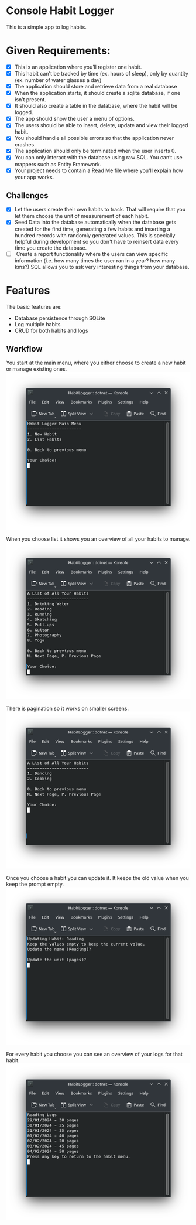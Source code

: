 # Console Habit Logger
This is a simple app to log habits.

# Given Requirements:
 - [x] This is an application where you’ll register one habit.
 - [x] This habit can't be tracked by time (ex. hours of sleep), only by quantity (ex. number of water glasses a day)
 - [x] The application should store and retrieve data from a real database
 - [x] When the application starts, it should create a sqlite database, if one isn’t present.
 - [x] It should also create a table in the database, where the habit will be logged.
 - [x] The app should show the user a menu of options.
 - [x] The users should be able to insert, delete, update and view their logged habit.
 - [x] You should handle all possible errors so that the application never crashes.
 - [x] The application should only be terminated when the user inserts 0.
 - [x] You can only interact with the database using raw SQL. You can’t use mappers such as Entity Framework.
 - [x] Your project needs to contain a Read Me file where you'll explain how your app works.

## Challenges
- [x] Let the users create their own habits to track. That will require that you let them choose the unit of measurement of each habit.
- [x] Seed Data into the database automatically when the database gets created for the first time, generating a few habits and inserting a hundred records with randomly generated values. This is specially helpful during development so you don't have to reinsert data every time you create the database.
- [ ]  Create a report functionality where the users can view specific information (i.e. how many times the user ran in a year? how many kms?) SQL allows you to ask very interesting things from your database.

# Features
The basic features are:
- Database persistence through SQLite
- Log multiple habits
- CRUD for both habits and logs

## Workflow
You start at the main menu, where you either choose to create a new habit or manage existing ones.
![MainMenu](Screenshots/MainMenu.png)

When you choose list it shows you an overview of all your habits to manage.
![HabitList](Screenshots/HabitList.png)

There is pagination so it works on smaller screens.
![Pagination](Screenshots/HabitList2.png)

Once you choose a habit you can update it. It keeps the old value when you keep the prompt empty.
![Update](Screenshots/UpdateHabit.png)

For every habit you choose you can see an overview of your logs for that habit.
![Log](Screenshots/HabitLog.png)